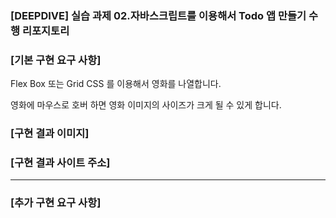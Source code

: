 ### [DEEPDIVE] 실습 과제 02.자바스크립트를 이용해서 Todo 앱 만들기 수행 리포지토리

### [기본 구현 요구 사항]

Flex Box 또는 Grid CSS 를 이용해서 영화를 나열합니다.

영화에 마우스로 호버 하면 영화 이미지의 사이즈가 크게 될 수 있게 합니다.

### [구현 결과 이미지]


### [구현 결과 사이트 주소]

---

### [추가 구현 요구 사항]